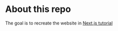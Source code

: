 # About this repo

The goal is to recreate the website in [Next.js tutorial](https://nextjs.org/learn/basics/create-nextjs-app)
